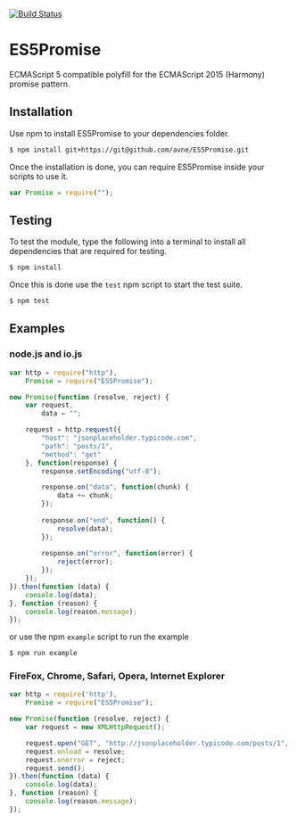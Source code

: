 [![Build Status](https://travis-ci.org/avne/ES5Promise.svg?branch=master)](http://travis-ci.org/avne/ES5Promise)

ES5Promise
==========
ECMAScript 5 compatible polyfill for the ECMAScript 2015 (Harmony) promise pattern.

Installation
------------
Use npm to install ES5Promise to your dependencies folder.
```bash
$ npm install git+https://git@github.com/avne/ES5Promise.git
```
Once the installation is done, you can require ES5Promise inside your scripts to use it. 
```js
var Promise = require("");
```

Testing
-------
To test the module, type the following into a terminal to install all dependencies that are required for testing.
```bash
$ npm install
```
Once this is done use the `test` npm script to start the test suite.
```bash
$ npm test
```

Examples
--------
### node.js and io.js
```js
var http = require("http"),
    Promise = require("ES5Promise");

new Promise(function (resolve, reject) {
    var request,
        data = "";

    request = http.request({
        "host": "jsonplaceholder.typicode.com",
        "path": "posts/1",
        "method": "get"
    }, function(response) {
        response.setEncoding("utf-8");

        response.on("data", function(chunk) {
            data += chunk;
        });
        
        response.on("end", function() {
            resolve(data);
        });
        
        response.on("error", function(error) {
            reject(error);
        });
    });
}).then(function (data) {
    console.log(data);
}, function (reason) {
    console.log(reason.message);
});
```
or use the npm `example` script to run the example
```bash
$ npm run example
```
### FireFox, Chrome, Safari, Opera, Internet Explorer
```js
var http = require('http'),
    Promise = require("ES5Promise");

new Promise(function (resolve, reject) {
    var request = new XMLHttpRequest();

    request.open("GET", "http://jsonplaceholder.typicode.com/posts/1", true);
    request.onload = resolve;
    request.onerror = reject;
    request.send();
}).then(function (data) {
    console.log(data);
}, function (reason) {
    console.log(reason.message);
});
```
